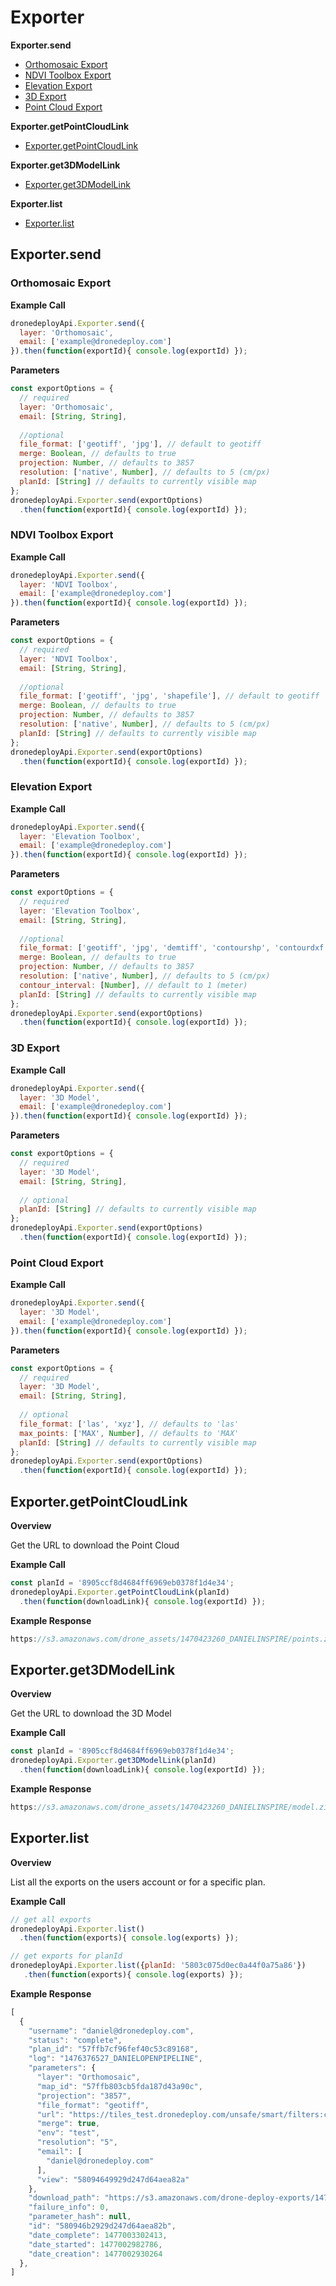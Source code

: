# Exporter

**Exporter.send**
- [Orthomosaic Export](#orthomosaic-export)
- [NDVI Toolbox Export](#ndvi-toolbox-export)
- [Elevation Export](#elevation-export)
- [3D Export](#3d-export)
- [Point Cloud Export](#point-cloud-export)

**Exporter.getPointCloudLink**
- [Exporter.getPointCloudLink](#exportergetpointcloudlink)

**Exporter.get3DModelLink**
- [Exporter.get3DModelLink](#exporterget3dmodellink)

**Exporter.list**
- [Exporter.list](#exporterlist)

## Exporter.send

### Orthomosaic Export

**Example Call**

```javascript
dronedeployApi.Exporter.send({
  layer: 'Orthomosaic',
  email: ['example@dronedeploy.com']
}).then(function(exportId){ console.log(exportId) });
```

**Parameters**

```javascript
const exportOptions = {
  // required
  layer: 'Orthomosaic',
  email: [String, String],
  
  //optional
  file_format: ['geotiff', 'jpg'], // default to geotiff
  merge: Boolean, // defaults to true
  projection: Number, // defaults to 3857
  resolution: ['native', Number], // defaults to 5 (cm/px)
  planId: [String] // defaults to currently visible map
};
dronedeployApi.Exporter.send(exportOptions)
  .then(function(exportId){ console.log(exportId) });
```

### NDVI Toolbox Export

**Example Call**

```javascript
dronedeployApi.Exporter.send({
  layer: 'NDVI Toolbox',
  email: ['example@dronedeploy.com']
}).then(function(exportId){ console.log(exportId) });
```

**Parameters**

```javascript
const exportOptions = {
  // required
  layer: 'NDVI Toolbox',
  email: [String, String],
  
  //optional
  file_format: ['geotiff', 'jpg', 'shapefile'], // default to geotiff
  merge: Boolean, // defaults to true
  projection: Number, // defaults to 3857
  resolution: ['native', Number], // defaults to 5 (cm/px)
  planId: [String] // defaults to currently visible map
};
dronedeployApi.Exporter.send(exportOptions)
  .then(function(exportId){ console.log(exportId) });
```

### Elevation Export

**Example Call**

```javascript
dronedeployApi.Exporter.send({
  layer: 'Elevation Toolbox',
  email: ['example@dronedeploy.com']
}).then(function(exportId){ console.log(exportId) });
```

**Parameters**

```javascript
const exportOptions = {
  // required
  layer: 'Elevation Toolbox',
  email: [String, String],
  
  //optional
  file_format: ['geotiff', 'jpg', 'demtiff', 'contourshp', 'contourdxf'], // default to geotiff
  merge: Boolean, // defaults to true
  projection: Number, // defaults to 3857
  resolution: ['native', Number], // defaults to 5 (cm/px)
  contour_interval: [Number], // default to 1 (meter)
  planId: [String] // defaults to currently visible map
};
dronedeployApi.Exporter.send(exportOptions)
  .then(function(exportId){ console.log(exportId) });
```

### 3D Export

**Example Call**

```javascript
dronedeployApi.Exporter.send({
  layer: '3D Model',
  email: ['example@dronedeploy.com']
}).then(function(exportId){ console.log(exportId) });
```

**Parameters**

```javascript
const exportOptions = {
  // required
  layer: '3D Model',
  email: [String, String],
  
  // optional
  planId: [String] // defaults to currently visible map
};
dronedeployApi.Exporter.send(exportOptions)
  .then(function(exportId){ console.log(exportId) });
```

### Point Cloud Export

**Example Call**

```javascript
dronedeployApi.Exporter.send({
  layer: '3D Model',
  email: ['example@dronedeploy.com']
}).then(function(exportId){ console.log(exportId) });
```

**Parameters**

```javascript
const exportOptions = {
  // required
  layer: '3D Model',
  email: [String, String],
  
  // optional
  file_format: ['las', 'xyz'], // defaults to 'las'
  max_points: ['MAX', Number], // defaults to 'MAX'
  planId: [String] // defaults to currently visible map
};
dronedeployApi.Exporter.send(exportOptions)
  .then(function(exportId){ console.log(exportId) });
```

## Exporter.getPointCloudLink

**Overview**

Get the URL to download the Point Cloud

**Example Call**

```javascript
const planId = '8905ccf8d4684ff6969eb0378f1d4e34';
dronedeployApi.Exporter.getPointCloudLink(planId)
  .then(function(downloadLink){ console.log(exportId) });
```

**Example Response**

```javascript
https://s3.amazonaws.com/drone_assets/1470423260_DANIELINSPIRE/points.zip?AWSAccessKeyId=AKIAISEWUBLV6Q6M3S3A&Expires=1474516459&Signature=2MjUsIEJVRKHGO8ng8LoADH9jJk%3D
```

## Exporter.get3DModelLink

**Overview**

Get the URL to download the 3D Model

**Example Call**

```javascript
const planId = '8905ccf8d4684ff6969eb0378f1d4e34';
dronedeployApi.Exporter.get3DModelLink(planId)
  .then(function(downloadLink){ console.log(exportId) });
```

**Example Response**

```javascript
https://s3.amazonaws.com/drone_assets/1470423260_DANIELINSPIRE/model.zip?AWSAccessKeyId=AKIAISEWUBLV6Q6M3S3A&Expires=1474516459&Signature=2MjUsIEJVRKHGO8ng8LoADH9jJk%3D
```

## Exporter.list

**Overview**

List all the exports on the users account or for a specific plan.

**Example Call**
```javascript
// get all exports
dronedeployApi.Exporter.list()
  .then(function(exports){ console.log(exports) });

// get exports for planId
dronedeployApi.Exporter.list({planId: '5803c075d0ec0a44f0a75a86'})
   .then(function(exports){ console.log(exports) });
```

**Example Response**
```javascript
[
  {
    "username": "daniel@dronedeploy.com",
    "status": "complete",
    "plan_id": "57ffb7cf96fef40c53c89168",
    "log": "1476376527_DANIELOPENPIPELINE",
    "parameters": {
      "layer": "Orthomosaic",
      "map_id": "57ffb803cb5fda187d43a90c",
      "projection": "3857",
      "file_format": "geotiff",
      "url": "https://tiles_test.dronedeploy.com/unsafe/smart/filters:crop('{setting_crop_polygon}')/https%3A%2F%2Fs3.amazonaws.com/drone.deploy.tiles/{url}/{z}/{x}/{y}.png",
      "merge": true,
      "env": "test",
      "resolution": "5",
      "email": [
        "daniel@dronedeploy.com"
      ],
      "view": "58094649929d247d64aea82a"
    },
    "download_path": "https://s3.amazonaws.com/drone-deploy-exports/1476376527_DANIELOPENPIPELINE/UntitledMapsddfsdf_Orthomosaic_ThuOct20223610.zip?AWSAccessKeyId=AKIAISEWUBLV6Q6M3S3A&Expires=1479595007&Signature=AWSSLZIqt%2F71R540GBI2e3mif9c%3D",
    "failure_info": 0,
    "parameter_hash": null,
    "id": "580946b2929d247d64aea82b",
    "date_complete": 1477003302413,
    "date_started": 1477002982786,
    "date_creation": 1477002930264
  },
]
```
